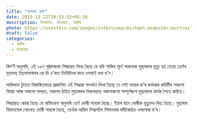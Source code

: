 ```yaml
---
title: "খাপলাং কাই"
date: 2019-12-22T20:53:53+05:30
description: নিশাটোৰ, ভিতৰতে, গাড়ীৰ
photo: https://usesthis.com/images/interviews/michael.mcmaster/portrait.jpg
draft: false
categories:
  - গাড়ীৰ
  - নিশাটোৰ
---
```


ৰিপ’ৰ্ট অনুসৰি, এই ১৬৭ পৃষ্ঠাজোৰা সিদ্ধান্তত লিখা হৈছে যে যদি শাস্তিৰ পূৰ্বে পাৰভেজ মুছাৰফৰ মৃত্যু হয় তেন্তে তেওঁৰ মৃতদেহ ইছলামাবাদৰ কে ডি চ’কত তিনিদিনৰ বাবে ওলমাই ৰখা হ’ব।

পাকিস্তান টুডেত বিস্তাৰিতভাৱে প্ৰকাশিত এই সিদ্ধান্ত সন্দৰ্ভত লিখা হৈছে যে সেই সময়ৰ ক’ৰ কমাণ্ডাৰ কমিটীৰ সকলো বিষয়া আৰু সকলো সময়ত, সকলো ঠাইত মুছাৰফৰ নিৰাপত্তাত থকাসকলো সম্পূৰ্ণৰূপে মুছাৰফৰ কাৰ্যৰ সৈতে জড়িত।

সিদ্ধান্তত কোৱা হৈছে যে অভিযোগ অনুসৰি তেওঁ দোষী সাব্যস্ত হৈছে। ইয়াৰ বাবে দোষীক মৃত্যুদণ্ড বিহা হৈছে। মুছাৰফ যিমানবোৰ গোচৰত দোষী সাব্যস্ত হৈছে, তেওঁক অন্তিম নিশ্বাসলৈ সিমানবাৰ ফাঁচিকাঠত ওলমোৱা হ’ব। 